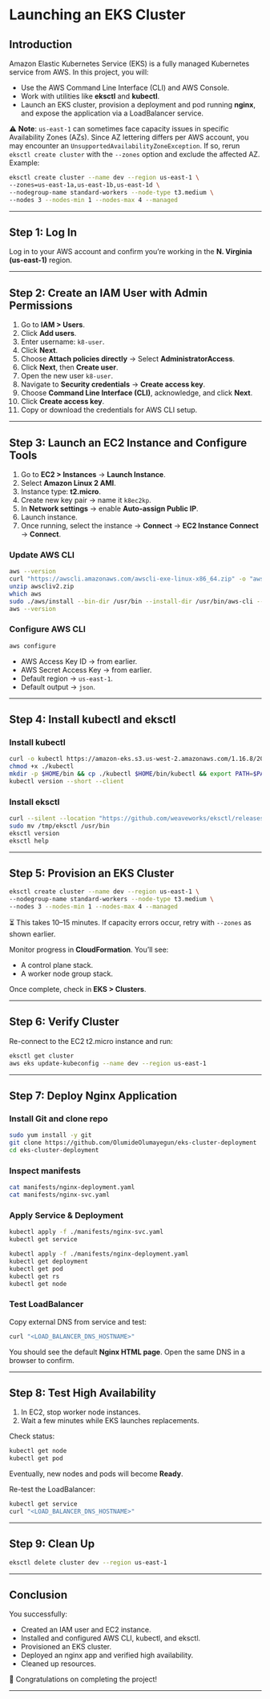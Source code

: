 # Launching an EKS Cluster

## Introduction

Amazon Elastic Kubernetes Service (EKS) is a fully managed Kubernetes service from AWS.
In this project, you will:

* Use the AWS Command Line Interface (CLI) and AWS Console.
* Work with utilities like **eksctl** and **kubectl**.
* Launch an EKS cluster, provision a deployment and pod running **nginx**, and expose the application via a LoadBalancer service.

⚠️ **Note**: `us-east-1` can sometimes face capacity issues in specific Availability Zones (AZs). Since AZ lettering differs per AWS account, you may encounter an `UnsupportedAvailabilityZoneException`. If so, rerun `eksctl create cluster` with the `--zones` option and exclude the affected AZ. Example:

```bash
eksctl create cluster --name dev --region us-east-1 \
--zones=us-east-1a,us-east-1b,us-east-1d \
--nodegroup-name standard-workers --node-type t3.medium \
--nodes 3 --nodes-min 1 --nodes-max 4 --managed
```

---

## Step 1: Log In

Log in to your AWS account and confirm you’re working in the **N. Virginia (us-east-1)** region.

---

## Step 2: Create an IAM User with Admin Permissions

1. Go to **IAM > Users**.
2. Click **Add users**.
3. Enter username: `k8-user`.
4. Click **Next**.
5. Choose **Attach policies directly** → Select **AdministratorAccess**.
6. Click **Next**, then **Create user**.
7. Open the new user `k8-user`.
8. Navigate to **Security credentials** → **Create access key**.
9. Choose **Command Line Interface (CLI)**, acknowledge, and click **Next**.
10. Click **Create access key**.
11. Copy or download the credentials for AWS CLI setup.

---

## Step 3: Launch an EC2 Instance and Configure Tools

1. Go to **EC2 > Instances** → **Launch Instance**.
2. Select **Amazon Linux 2 AMI**.
3. Instance type: **t2.micro**.
4. Create new key pair → name it `k8ec2kp`.
5. In **Network settings** → enable **Auto-assign Public IP**.
6. Launch instance.
7. Once running, select the instance → **Connect** → **EC2 Instance Connect** → **Connect**.

### Update AWS CLI

```bash
aws --version
curl "https://awscli.amazonaws.com/awscli-exe-linux-x86_64.zip" -o "awscliv2.zip"
unzip awscliv2.zip
which aws
sudo ./aws/install --bin-dir /usr/bin --install-dir /usr/bin/aws-cli --update
aws --version
```

### Configure AWS CLI

```bash
aws configure
```

* AWS Access Key ID → from earlier.
* AWS Secret Access Key → from earlier.
* Default region → `us-east-1`.
* Default output → `json`.

---

## Step 4: Install kubectl and eksctl

### Install kubectl

```bash
curl -o kubectl https://amazon-eks.s3.us-west-2.amazonaws.com/1.16.8/2020-04-16/bin/linux/amd64/kubectl
chmod +x ./kubectl
mkdir -p $HOME/bin && cp ./kubectl $HOME/bin/kubectl && export PATH=$PATH:$HOME/bin
kubectl version --short --client
```

### Install eksctl

```bash
curl --silent --location "https://github.com/weaveworks/eksctl/releases/latest/download/eksctl_$(uname -s)_amd64.tar.gz" | tar xz -C /tmp
sudo mv /tmp/eksctl /usr/bin
eksctl version
eksctl help
```

---

## Step 5: Provision an EKS Cluster

```bash
eksctl create cluster --name dev --region us-east-1 \
--nodegroup-name standard-workers --node-type t3.medium \
--nodes 3 --nodes-min 1 --nodes-max 4 --managed
```

⏳ This takes 10–15 minutes. If capacity errors occur, retry with `--zones` as shown earlier.

Monitor progress in **CloudFormation**. You’ll see:

* A control plane stack.
* A worker node group stack.

Once complete, check in **EKS > Clusters**.

---

## Step 6: Verify Cluster

Re-connect to the EC2 t2.micro instance and run:

```bash
eksctl get cluster
aws eks update-kubeconfig --name dev --region us-east-1
```

---

## Step 7: Deploy Nginx Application

### Install Git and clone repo

```bash
sudo yum install -y git
git clone https://github.com/OlumideOlumayegun/eks-cluster-deployment
cd eks-cluster-deployment
```

### Inspect manifests

```bash
cat manifests/nginx-deployment.yaml
cat manifests/nginx-svc.yaml
```

### Apply Service & Deployment

```bash
kubectl apply -f ./manifests/nginx-svc.yaml
kubectl get service

kubectl apply -f ./manifests/nginx-deployment.yaml
kubectl get deployment
kubectl get pod
kubectl get rs
kubectl get node
```

### Test LoadBalancer

Copy external DNS from service and test:

```bash
curl "<LOAD_BALANCER_DNS_HOSTNAME>"
```

You should see the default **Nginx HTML page**.
Open the same DNS in a browser to confirm.

---

## Step 8: Test High Availability

1. In EC2, stop worker node instances.
2. Wait a few minutes while EKS launches replacements.

Check status:

```bash
kubectl get node
kubectl get pod
```

Eventually, new nodes and pods will become **Ready**.

Re-test the LoadBalancer:

```bash
kubectl get service
curl "<LOAD_BALANCER_DNS_HOSTNAME>"
```

---

## Step 9: Clean Up

```bash
eksctl delete cluster dev --region us-east-1
```

---

## Conclusion

You successfully:

* Created an IAM user and EC2 instance.
* Installed and configured AWS CLI, kubectl, and eksctl.
* Provisioned an EKS cluster.
* Deployed an nginx app and verified high availability.
* Cleaned up resources.

🎉 Congratulations on completing the project!

---